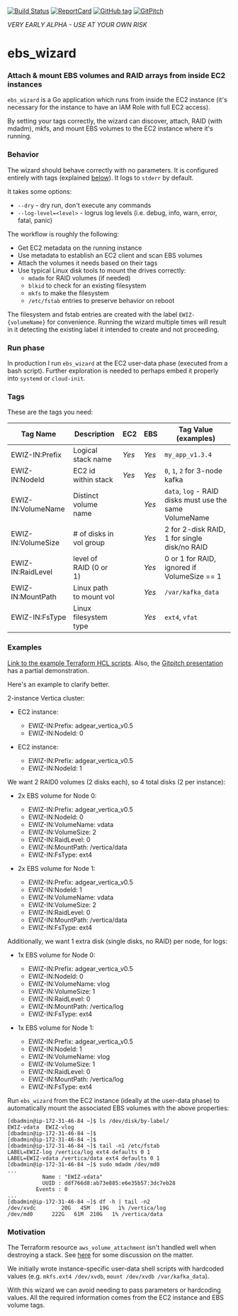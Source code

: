 [![Build Status](https://api.travis-ci.org/sevagh/ebs_wizard.svg?branch=master)](https://travis-ci.org/sevagh/ebs_wizard) [![ReportCard](http://goreportcard.com/badge/sevagh/ebs_wizard)](http://goreportcard.com/report/sevagh/ebs_wizard) [![GitHub tag](https://img.shields.io/github/tag/sevagh/ebs_wizard.svg)](https://github.com/sevagh/ebs_wizard/releases) [![GitPitch](https://gitpitch.com/assets/badge.svg)](https://gitpitch.com/sevagh/ebs_wizard/gitpitch?grs=github&t=white)

*VERY EARLY ALPHA - USE AT YOUR OWN RISK*

# ebs_wizard
### Attach & mount EBS volumes and RAID arrays from inside EC2 instances

`ebs_wizard` is a Go application which runs from inside the EC2 instance (it's necessary for the instance to have an IAM Role with full EC2 access).

By setting your tags correctly, the wizard can discover, attach, RAID (with mdadm), mkfs, and mount EBS volumes to the EC2 instance where it's running.

### Behavior

The wizard should behave correctly with no parameters. It is configured entirely with tags (explained [below](#tags)). It logs to `stderr` by default.

It takes some options:

* `--dry` - dry run, don't execute any commands
* `--log-level=<level>` - logrus log levels (i.e. debug, info, warn, error, fatal, panic)

The workflow is roughly the following:

* Get EC2 metadata on the running instance
* Use metadata to establish an EC2 client and scan EBS volumes
* Attach the volumes it needs based on their tags
* Use typical Linux disk tools to mount the drives correctly:
    * `mdadm` for RAID volumes (if needed)
    * `blkid` to check for an existing filesystem
    * `mkfs` to make the filesystem
    * `/etc/fstab` entries to preserve behavior on reboot

The filesystem and fstab entries are created with the label `EWIZ-{volumeName}` for convenience. Running the wizard multiple times will result in it detecting the existing label it intended to create and not proceeding.

### Run phase

In production I run `ebs_wizard` at the EC2 user-data phase (executed from a bash script). Further exploration is needed to perhaps embed it properly into `systemd` or `cloud-init`.

### Tags

These are the tags you need:

| Tag Name             | Description             | EC2     | EBS    | Tag Value (examples)                                             |
| -------------------- | ----------------------- | ------- | -----  | ---------------------------------------------------------------- |
| EWIZ-IN:Prefix       | Logical stack name      | *Yes*   | *Yes*  | `my_app_v1.3.4`                                                  |
| EWIZ-IN:NodeId       | EC2 id within stack     | *Yes*   | *Yes*  | `0`, `1`, `2` for 3-node kafka                                   |
| EWIZ-IN:VolumeName   | Distinct volume name    |         | *Yes*  | `data`, `log` - RAID disks must use the same VolumeName          |
| EWIZ-IN:VolumeSize   | # of disks in vol group |         | *Yes*  | 2 for 2-disk RAID, 1 for single disk/no RAID                     |
| EWIZ-IN:RaidLevel    | level of RAID (0 or 1)  |         | *Yes*  | 0 or 1 for RAID, ignored if VolumeSize == 1                      |
| EWIZ-IN:MountPath    | Linux path to mount vol |         | *Yes*  | `/var/kafka_data`                                                |
| EWIZ-IN:FsType       | Linux filesystem type   |         | *Yes*  | `ext4`, `vfat`                                                   |

### Examples

[Link to the example Terraform HCL scripts](https://github.com/sevagh/ebs_wizard/tree/example). Also, the [Gitpitch presentation](https://gitpitch.com/sevagh/ebs_wizard/gitpitch#) has a partial demonstration.

Here's an example to clarify better.

2-instance Vertica cluster:

* EC2 instance:
    * EWIZ-IN:Prefix: adgear_vertica_v0.5 
    * EWIZ-IN:NodeId: 0

* EC2 instance:
    * EWIZ-IN:Prefix: adgear_vertica_v0.5 
    * EWIZ-IN:NodeId: 1

We want 2 RAID0 volumes (2 disks each), so 4 total disks (2 per instance):

* 2x EBS volume for Node 0:
    * EWIZ-IN:Prefix: adgear_vertica_v0.5
    * EWIZ-IN:NodeId: 0
    * EWIZ-IN:VolumeName: vdata
    * EWIZ-IN:VolumeSize: 2
    * EWIZ-IN:RaidLevel: 0
    * EWIZ-IN:MountPath: /vertica/data
    * EWIZ-IN:FsType: ext4

* 2x EBS volume for Node 1:
    * EWIZ-IN:Prefix: adgear_vertica_v0.5
    * EWIZ-IN:NodeId: 1
    * EWIZ-IN:VolumeName: vdata
    * EWIZ-IN:VolumeSize: 2
    * EWIZ-IN:RaidLevel: 0
    * EWIZ-IN:MountPath: /vertica/data
    * EWIZ-IN:FsType: ext4

Additionally, we want 1 extra disk (single disks, no RAID) per node, for logs:

* 1x EBS volume for Node 0:
    * EWIZ-IN:Prefix: adgear_vertica_v0.5
    * EWIZ-IN:NodeId: 0
    * EWIZ-IN:VolumeName: vlog
    * EWIZ-IN:VolumeSize: 1
    * EWIZ-IN:RaidLevel: 0
    * EWIZ-IN:MountPath: /vertica/log
    * EWIZ-IN:FsType: ext4

* 1x EBS volume for Node 1:
    * EWIZ-IN:Prefix: adgear_vertica_v0.5
    * EWIZ-IN:NodeId: 1
    * EWIZ-IN:VolumeName: vlog
    * EWIZ-IN:VolumeSize: 1
    * EWIZ-IN:RaidLevel: 0
    * EWIZ-IN:MountPath: /vertica/log
    * EWIZ-IN:FsType: ext4

Run `ebs_wizard` from the EC2 instance (ideally at the user-data phase) to automatically mount the associated EBS volumes with the above properties:

```
[dbadmin@ip-172-31-46-84 ~]$ ls /dev/disk/by-label/
EWIZ-vdata  EWIZ-vlog
[dbadmin@ip-172-31-46-84 ~]$
[dbadmin@ip-172-31-46-84 ~]$
[dbadmin@ip-172-31-46-84 ~]$ tail -n1 /etc/fstab
LABEL=EWIZ-log /vertica/log ext4 defaults 0 1
LABEL=EWIZ-vdata /vertica/data ext4 defaults 0 1
[dbadmin@ip-172-31-46-84 ~]$ sudo mdadm /dev/md0
...
           Name : "EWIZ-vdata"
           UUID : ddf766d8:ab73e885:e6e35b57:3dc7eb28
         Events : 0
...
[dbadmin@ip-172-31-46-84 ~]$ df -h | tail -n2
/dev/xvdc        20G   45M   19G   1% /vertica/log
/dev/md0      222G   61M  210G   1% /vertica/data
```

### Motivation

The Terraform resource `aws_volume_attachment` isn't handled well when destroying a stack. See [here](https://github.com/hashicorp/terraform/issues/9000) for some discussion on the matter.

We initially wrote instance-specific user-data shell scripts with hardcoded values (e.g. `mkfs.ext4 /dev/xvdb`, `mount /dev/xvdb /var/kafka_data`).

With this wizard we can avoid needing to pass parameters or hardcoding values. All the required information comes from the EC2 instance and EBS volume tags.
